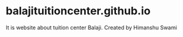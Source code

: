 # balajituitioncenter.github.io
It is website about tuition center Balaji. Created by Himanshu Swami
